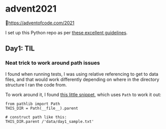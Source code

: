 # advent2021
🎄https://adventofcode.com/2021

I set up this Python repo as per [these excellent guidelines](https://docs.python-guide.org/writing/structure/).

## Day1: TIL

### Neat trick to work around path issues

I found when running tests, I was using relative referencing to get to data files, and that would work differently depending on where in the directory structure I ran the code from.

To work around it, I found [this little snippet](https://stackoverflow.com/questions/32527861/python-unit-test-that-uses-an-external-data-file), which uses `Path` to work it out:

```
from pathlib import Path
THIS_DIR = Path(__file__).parent

# construct path like this:
THIS_DIR.parent /'data/day1_sample.txt'
```
